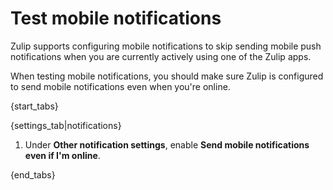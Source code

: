 # Test mobile notifications

Zulip supports configuring mobile notifications to skip sending mobile
push notifications when you are currently actively using one of the
Zulip apps.

When testing mobile notifications, you should make sure Zulip is
configured to send mobile notifications even when you're online.

{start_tabs}

{settings_tab|notifications}

1. Under **Other notification settings**, enable
   **Send mobile notifications even if I'm online**.

{end_tabs}
